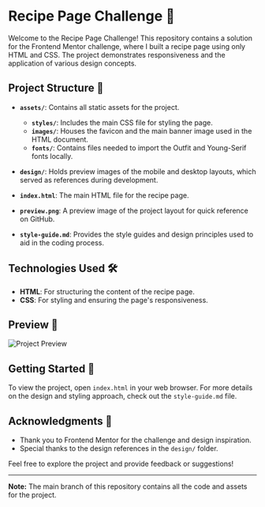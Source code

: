 # Recipe Page Challenge 🍲

Welcome to the Recipe Page Challenge! This repository contains a solution for the Frontend Mentor challenge, where I built a recipe page using only HTML and CSS. The project demonstrates responsiveness and the application of various design concepts.

## Project Structure 📂

- **`assets/`**: Contains all static assets for the project.
  - **`styles/`**: Includes the main CSS file for styling the page.
  - **`images/`**: Houses the favicon and the main banner image used in the HTML document.
  - **`fonts/`**: Contains files needed to import the Outfit and Young-Serif fonts locally.

- **`design/`**: Holds preview images of the mobile and desktop layouts, which served as references during development.

- **`index.html`**: The main HTML file for the recipe page.

- **`preview.png`**: A preview image of the project layout for quick reference on GitHub.

- **`style-guide.md`**: Provides the style guides and design principles used to aid in the coding process.

## Technologies Used 🛠️

- **HTML**: For structuring the content of the recipe page.
- **CSS**: For styling and ensuring the page's responsiveness.

## Preview 👀

![Project Preview](preview.png)

## Getting Started 🚀

To view the project, open `index.html` in your web browser. For more details on the design and styling approach, check out the `style-guide.md` file.

## Acknowledgments 🙏

- Thank you to Frontend Mentor for the challenge and design inspiration.
- Special thanks to the design references in the `design/` folder.

Feel free to explore the project and provide feedback or suggestions!

---

**Note:** The main branch of this repository contains all the code and assets for the project.
